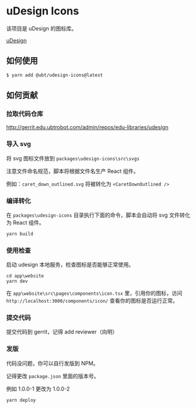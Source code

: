 # uDesign Icons

该项目是 uDesign 的图标库。

[uDesign](http://npm.edu.ubtrobot.com/-/web/detail/@ubt/udesign-ui)

## 如何使用

```bash
$ yarn add @ubt/udesign-icons@latest
```

## 如何贡献

### 拉取代码仓库

http://gerrit.edu.ubtrobot.com/admin/repos/edu-libraries/udesign

### 导入 svg

将 svg 图标文件放到 `packages\udesign-icons\src\svgs`

注意文件命名规范，脚本将根据文件名生产 React 组件。

例如：`caret_down_outlined.svg` 将被转化为 `<CaretDownOutlined />`

### 编译转化

在 `packages\udesign-icons` 目录执行下面的命令，脚本会自动将 svg 文件转化为 React 组件。

```bash
yarn build
```

### 使用检查

启动 udesign 本地服务，检查图标是否能够正常使用。

```
cd app\website
yarn dev
```

在 `app\website\src\pages\components\icon.tsx` 里，引用你的图标，访问 `http://localhost:3000/components/icon/` 查看你的图标是否运行正常。

### 提交代码

提交代码到 gerrit，记得 add reviewer（向明）

### 发版

代码没问题，你可以自行发版到 NPM。

记得更改 `package.json` 里面的版本号。

例如 1.0.0-1 更改为 1.0.0-2

```bash
yarn deploy
```
